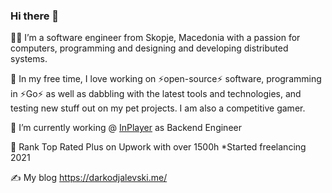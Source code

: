 ### Hi there 👋

 👨‍💻 I’m a software engineer from Skopje, Macedonia with a passion for computers, programming and designing and developing distributed systems.
 
🌱 In my free time, I love working on ⚡open-source⚡ software, programming in ⚡Go⚡ as well as dabbling with the latest tools and technologies, and testing new stuff out on my pet projects. I am also a competitive gamer. 
 
 🔭 I’m currently working @ [InPlayer](https://inplayer.com/) as Backend Engineer 

 🔭 Rank Top Rated Plus on Upwork with over 1500h *Started freelancing 2021
 
✍️ My blog https://darkodjalevski.me/ 
<!--https://darkodjalevski.me/
**Dzalevski/Dzalevski** is a ✨ _special_ ✨ repository because its `README.md` (this file) appears on your GitHub profile.

Here are some ideas to get you started:

- 🔭 I’m currently working on ...
- 🌱 I’m currently learning ...
- 👯 I’m looking to collaborate on ...
- 🤔 I’m looking for help with ...
- 💬 Ask me about ...
- 📫 How to reach me: ...
- 😄 Pronouns: ...
- ⚡ Fun fact: ...
-->
